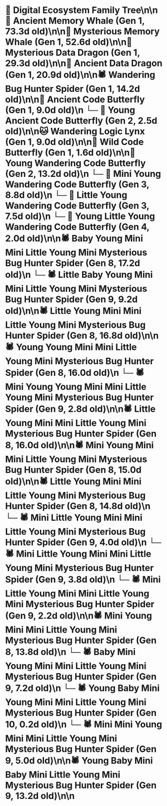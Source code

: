 # 🌳 Digital Ecosystem Family Tree\n\n🐋 Ancient Memory Whale (Gen 1, 73.3d old)\n\n🐋 Mysterious Memory Whale (Gen 1, 52.6d old)\n\n🐉 Mysterious Data Dragon (Gen 1, 29.3d old)\n\n🐉 Ancient Data Dragon (Gen 1, 20.9d old)\n\n🕷️ Wandering Bug Hunter Spider (Gen 1, 14.2d old)\n\n🦋 Ancient Code Butterfly (Gen 1, 9.0d old)\n  └─ 🦋 Young Ancient Code Butterfly (Gen 2, 2.5d old)\n\n🐱 Wandering Logic Lynx (Gen 1, 9.0d old)\n\n🦋 Wild Code Butterfly (Gen 1, 1.6d old)\n\n🦋 Young Wandering Code Butterfly (Gen 2, 13.2d old)\n  └─ 🦋 Mini Young Wandering Code Butterfly (Gen 3, 8.8d old)\n  └─ 🦋 Little Young Wandering Code Butterfly (Gen 3, 7.5d old)\n    └─ 🦋 Young Little Young Wandering Code Butterfly (Gen 4, 2.0d old)\n\n🕷️ Baby Young Mini Mini Little Young Mini Mysterious Bug Hunter Spider (Gen 8, 17.2d old)\n  └─ 🕷️ Little Baby Young Mini Mini Little Young Mini Mysterious Bug Hunter Spider (Gen 9, 9.2d old)\n\n🕷️ Little Young Mini Mini Little Young Mini Mysterious Bug Hunter Spider (Gen 8, 16.8d old)\n\n🕷️ Young Young Mini Mini Little Young Mini Mysterious Bug Hunter Spider (Gen 8, 16.0d old)\n  └─ 🕷️ Mini Young Young Mini Mini Little Young Mini Mysterious Bug Hunter Spider (Gen 9, 2.8d old)\n\n🕷️ Little Young Mini Mini Little Young Mini Mysterious Bug Hunter Spider (Gen 8, 16.0d old)\n\n🕷️ Mini Young Mini Mini Little Young Mini Mysterious Bug Hunter Spider (Gen 8, 15.0d old)\n\n🕷️ Little Young Mini Mini Little Young Mini Mysterious Bug Hunter Spider (Gen 8, 14.8d old)\n  └─ 🕷️ Mini Little Young Mini Mini Little Young Mini Mysterious Bug Hunter Spider (Gen 9, 4.0d old)\n  └─ 🕷️ Mini Little Young Mini Mini Little Young Mini Mysterious Bug Hunter Spider (Gen 9, 3.8d old)\n  └─ 🕷️ Mini Little Young Mini Mini Little Young Mini Mysterious Bug Hunter Spider (Gen 9, 2.2d old)\n\n🕷️ Mini Young Mini Mini Little Young Mini Mysterious Bug Hunter Spider (Gen 8, 13.8d old)\n  └─ 🕷️ Baby Mini Young Mini Mini Little Young Mini Mysterious Bug Hunter Spider (Gen 9, 7.2d old)\n    └─ 🕷️ Young Baby Mini Young Mini Mini Little Young Mini Mysterious Bug Hunter Spider (Gen 10, 0.2d old)\n  └─ 🕷️ Mini Mini Young Mini Mini Little Young Mini Mysterious Bug Hunter Spider (Gen 9, 5.0d old)\n\n🕷️ Young Baby Mini Baby Mini Little Young Mini Mysterious Bug Hunter Spider (Gen 9, 13.2d old)\n\n
